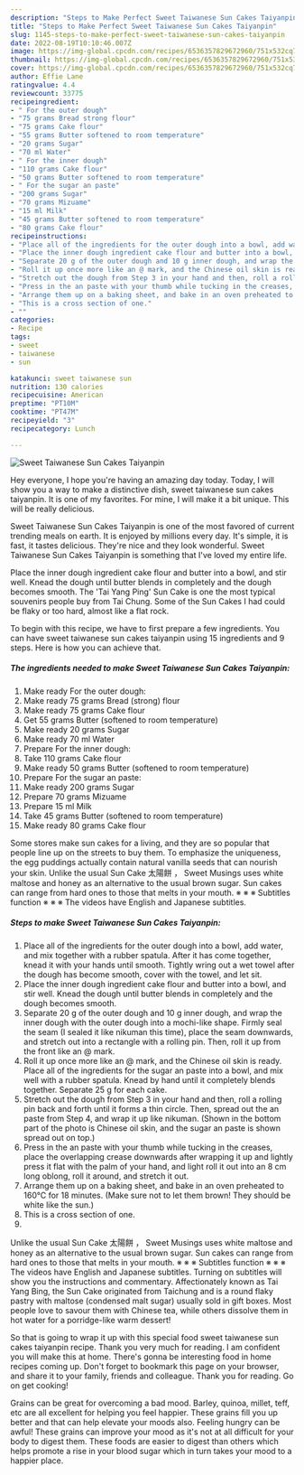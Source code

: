 ```yaml
---
description: "Steps to Make Perfect Sweet Taiwanese Sun Cakes Taiyanpin"
title: "Steps to Make Perfect Sweet Taiwanese Sun Cakes Taiyanpin"
slug: 1145-steps-to-make-perfect-sweet-taiwanese-sun-cakes-taiyanpin
date: 2022-08-19T10:10:46.007Z
image: https://img-global.cpcdn.com/recipes/6536357829672960/751x532cq70/sweet-taiwanese-sun-cakes-taiyanpin-recipe-main-photo.jpg
thumbnail: https://img-global.cpcdn.com/recipes/6536357829672960/751x532cq70/sweet-taiwanese-sun-cakes-taiyanpin-recipe-main-photo.jpg
cover: https://img-global.cpcdn.com/recipes/6536357829672960/751x532cq70/sweet-taiwanese-sun-cakes-taiyanpin-recipe-main-photo.jpg
author: Effie Lane
ratingvalue: 4.4
reviewcount: 33775
recipeingredient:
- " For the outer dough"
- "75 grams Bread strong flour"
- "75 grams Cake flour"
- "55 grams Butter softened to room temperature"
- "20 grams Sugar"
- "70 ml Water"
- " For the inner dough"
- "110 grams Cake flour"
- "50 grams Butter softened to room temperature"
- " For the sugar an paste"
- "200 grams Sugar"
- "70 grams Mizuame"
- "15 ml Milk"
- "45 grams Butter softened to room temperature"
- "80 grams Cake flour"
recipeinstructions:
- "Place all of the ingredients for the outer dough into a bowl, add water, and mix together with a rubber spatula. After it has come together, knead it with your hands until smooth. Tightly wring out a wet towel after the dough has become smooth, cover with the towel, and let sit."
- "Place the inner dough ingredient cake flour and butter into a bowl, and stir well. Knead the dough until butter blends in completely and the dough becomes smooth."
- "Separate 20 g of the outer dough and 10 g inner dough, and wrap the inner dough with the outer dough into a mochi-like shape. Firmly seal the seam (I sealed it like nikuman this time), place the seam downwards, and stretch out into a rectangle with a rolling pin. Then, roll it up from the front like an @ mark."
- "Roll it up once more like an @ mark, and the Chinese oil skin is ready. Place all of the ingredients for the sugar an paste into a bowl, and mix well with a rubber spatula. Knead by hand until it completely blends together. Separate 25 g for each cake."
- "Stretch out the dough from Step 3 in your hand and then, roll a rolling pin back and forth until it forms a thin circle. Then, spread out the an paste from Step 4, and wrap it up like nikuman. (Shown in the bottom part of the photo is Chinese oil skin, and the sugar an paste is shown spread out on top.)"
- "Press in the an paste with your thumb while tucking in the creases, place the overlapping crease downwards after wrapping it up and lightly press it flat with the palm of your hand, and light roll it out into an 8 cm long oblong, roll it around, and stretch it out."
- "Arrange them up on a baking sheet, and bake in an oven preheated to 160℃ for 18 minutes. (Make sure not to let them brown! They should be white like the sun.)"
- "This is a cross section of one."
- ""
categories:
- Recipe
tags:
- sweet
- taiwanese
- sun

katakunci: sweet taiwanese sun 
nutrition: 130 calories
recipecuisine: American
preptime: "PT10M"
cooktime: "PT47M"
recipeyield: "3"
recipecategory: Lunch

---
```



![Sweet Taiwanese Sun Cakes Taiyanpin](https://img-global.cpcdn.com/recipes/6536357829672960/751x532cq70/sweet-taiwanese-sun-cakes-taiyanpin-recipe-main-photo.jpg)

Hey everyone, I hope you're having an amazing day today. Today, I will show you a way to make a distinctive dish, sweet taiwanese sun cakes taiyanpin. It is one of my favorites. For mine, I will make it a bit unique. This will be really delicious.

Sweet Taiwanese Sun Cakes Taiyanpin is one of the most favored of current trending meals on earth. It is enjoyed by millions every day. It's simple, it is fast, it tastes delicious. They're nice and they look wonderful. Sweet Taiwanese Sun Cakes Taiyanpin is something that I've loved my entire life.

Place the inner dough ingredient cake flour and butter into a bowl, and stir well. Knead the dough until butter blends in completely and the dough becomes smooth. The &#39;Tai Yang Ping&#39; Sun Cake is one the most typical souvenirs people buy from Tai Chung. Some of the Sun Cakes I had could be flaky or too hard, almost like a flat rock.


To begin with this recipe, we have to first prepare a few ingredients. You can have sweet taiwanese sun cakes taiyanpin using 15 ingredients and 9 steps. Here is how you can achieve that.

<!--inarticleads1-->

##### The ingredients needed to make Sweet Taiwanese Sun Cakes Taiyanpin:

1. Make ready  For the outer dough:
1. Make ready 75 grams Bread (strong) flour
1. Make ready 75 grams Cake flour
1. Get 55 grams Butter (softened to room temperature)
1. Make ready 20 grams Sugar
1. Make ready 70 ml Water
1. Prepare  For the inner dough:
1. Take 110 grams Cake flour
1. Make ready 50 grams Butter (softened to room temperature)
1. Prepare  For the sugar an paste:
1. Make ready 200 grams Sugar
1. Prepare 70 grams Mizuame
1. Prepare 15 ml Milk
1. Take 45 grams Butter (softened to room temperature)
1. Make ready 80 grams Cake flour


Some stores make sun cakes for a living, and they are so popular that people line up on the streets to buy them. To emphasize the uniqueness, the egg puddings actually contain natural vanilla seeds that can nourish your skin. Unlike the usual Sun Cake 太陽餅 ， Sweet Musings uses white maltose and honey as an alternative to the usual brown sugar. Sun cakes can range from hard ones to those that melts in your mouth. ※ ※ ※ Subtitles function ※ ※ ※ The videos have English and Japanese subtitles. 

<!--inarticleads2-->

##### Steps to make Sweet Taiwanese Sun Cakes Taiyanpin:

1. Place all of the ingredients for the outer dough into a bowl, add water, and mix together with a rubber spatula. After it has come together, knead it with your hands until smooth. Tightly wring out a wet towel after the dough has become smooth, cover with the towel, and let sit.
1. Place the inner dough ingredient cake flour and butter into a bowl, and stir well. Knead the dough until butter blends in completely and the dough becomes smooth.
1. Separate 20 g of the outer dough and 10 g inner dough, and wrap the inner dough with the outer dough into a mochi-like shape. Firmly seal the seam (I sealed it like nikuman this time), place the seam downwards, and stretch out into a rectangle with a rolling pin. Then, roll it up from the front like an @ mark.
1. Roll it up once more like an @ mark, and the Chinese oil skin is ready. Place all of the ingredients for the sugar an paste into a bowl, and mix well with a rubber spatula. Knead by hand until it completely blends together. Separate 25 g for each cake.
1. Stretch out the dough from Step 3 in your hand and then, roll a rolling pin back and forth until it forms a thin circle. Then, spread out the an paste from Step 4, and wrap it up like nikuman. (Shown in the bottom part of the photo is Chinese oil skin, and the sugar an paste is shown spread out on top.)
1. Press in the an paste with your thumb while tucking in the creases, place the overlapping crease downwards after wrapping it up and lightly press it flat with the palm of your hand, and light roll it out into an 8 cm long oblong, roll it around, and stretch it out.
1. Arrange them up on a baking sheet, and bake in an oven preheated to 160℃ for 18 minutes. (Make sure not to let them brown! They should be white like the sun.)
1. This is a cross section of one.
1. 


Unlike the usual Sun Cake 太陽餅 ， Sweet Musings uses white maltose and honey as an alternative to the usual brown sugar. Sun cakes can range from hard ones to those that melts in your mouth. ※ ※ ※ Subtitles function ※ ※ ※ The videos have English and Japanese subtitles. Turning on subtitles will show you the instructions and commentary. Affectionately known as Tai Yang Bing, the Sun Cake originated from Taichung and is a round flaky pastry with maltose (condensed malt sugar) usually sold in gift boxes. Most people love to savour them with Chinese tea, while others dissolve them in hot water for a porridge-like warm dessert! 

So that is going to wrap it up with this special food sweet taiwanese sun cakes taiyanpin recipe. Thank you very much for reading. I am confident you will make this at home. There's gonna be interesting food in home recipes coming up. Don't forget to bookmark this page on your browser, and share it to your family, friends and colleague. Thank you for reading. Go on get cooking!

Grains can be great for overcoming a bad mood. Barley, quinoa, millet, teff, etc are all excellent for helping you feel happier. These grains fill you up better and that can help elevate your moods also. Feeling hungry can be awful! These grains can improve your mood as it's not at all difficult for your body to digest them. These foods are easier to digest than others which helps promote a rise in your blood sugar which in turn takes your mood to a happier place.
